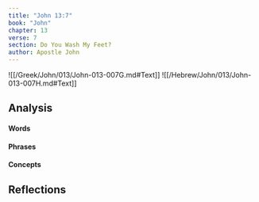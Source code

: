 ```yaml
---
title: "John 13:7"
book: "John"
chapter: 13
verse: 7
section: Do You Wash My Feet?
author: Apostle John
---
```

![[/Greek/John/013/John-013-007G.md#Text]]
![[/Hebrew/John/013/John-013-007H.md#Text]]

## Analysis

#### Words

#### Phrases

#### Concepts

## Reflections
